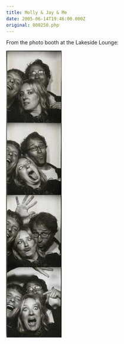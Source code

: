```yaml
---
title: Molly & Jay & Me
date: 2005-06-14T19:46:00.000Z
original: 000250.php
---
```


From the photo booth at the Lakeside Lounge:

<p class="polaroid" style="--deg: -2deg"><img src="./molly-jay-lakeside.jpg" /></p>

<!-- <div class="commentdivider"></div><span class="commentheader">5 Comments</span>

<div class="commentdivider">
<span class="commentauthorbox">Posted by bama</span>
<span class="commentdatebox">Friday, July 22, 2005</span>
<span class="commenttimebox">12:27 PM</span>
</div>
<div class="commentbody">i miss you!

i wish i could come to your shows.

alas, i’m stuck in a place called paris.</div>

<div class="commentdivider">
<span class="commentauthorbox">Posted by an anonymous coward</span>
<span class="commentdatebox">Monday, July 25, 2005</span>
<span class="commenttimebox"> 4:17 PM</span>
</div>
<div class="commentbody">to bama:

quoi? tu n’aime pas paris??

to pascal:

i ‘spect to see new orleans photos up as soon as you return.</div>

<div class="commentdivider">
<span class="commentauthorbox">Posted by sara</span>
<span class="commentdatebox">Monday, July 25, 2005</span>
<span class="commenttimebox"> 4:17 PM</span>
</div>
<div class="commentbody">correction:

that last one was NOT by an anonymous coward, it was by SARA.</div>

<div class="commentdivider">
<span class="commentauthorbox">Posted by m00s3</span>
<span class="commentdatebox">Tuesday, July 26, 2005</span>
<span class="commenttimebox"> 1:10 PM</span>
</div>
<div class="commentbody">hey pascal, im stuck in pasadena with my sis and grand ma THEY ARE CRAAAAZY… so i wont be able to talk to u till thursday or later…peace funky butt</div>
<div class="commentdivider">
<span class="commentauthorbox">Posted by <a href="http://www.pascal.com/cgi-bin/mt/mt-comments.cgi?__mode=red&id=1006">robb benson</a></span>
<span class="commentdatebox">Tuesday, August 30, 2005</span>
<span class="commenttimebox"> 3:26 PM</span>
</div>
<div class="commentbody">hey Pascal, i am digging your new songs! Can’t wait for our thanksgiving show in Seattle. Who is the girl on the song explode? she has a rad voice! bobsleds are nice… but i drive a car. boy does typing make me thirsty. over.

</div> -->
